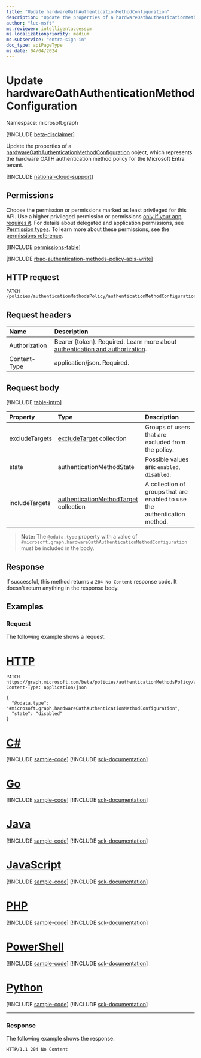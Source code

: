 ```yaml
---
title: "Update hardwareOathAuthenticationMethodConfiguration"
description: "Update the properties of a hardwareOathAuthenticationMethodConfiguration object."
author: "luc-msft"
ms.reviewer: intelligentaccesspm
ms.localizationpriority: medium
ms.subservice: "entra-sign-in"
doc_type: apiPageType
ms.date: 04/04/2024
---
```


# Update hardwareOathAuthenticationMethodConfiguration
Namespace: microsoft.graph

[!INCLUDE [beta-disclaimer](../../includes/beta-disclaimer.md)]

Update the properties of a [hardwareOathAuthenticationMethodConfiguration](../resources/hardwareoathauthenticationmethodconfiguration.md) object, which represents the hardware OATH authentication method policy for the Microsoft Entra tenant.

[!INCLUDE [national-cloud-support](../../includes/all-clouds.md)]

## Permissions
Choose the permission or permissions marked as least privileged for this API. Use a higher privileged permission or permissions [only if your app requires it](/graph/permissions-overview#best-practices-for-using-microsoft-graph-permissions). For details about delegated and application permissions, see [Permission types](/graph/permissions-overview#permission-types). To learn more about these permissions, see the [permissions reference](/graph/permissions-reference).

<!-- { "blockType": "permissions", "name": "hardwareoathauthenticationmethodconfiguration_update" } -->
[!INCLUDE [permissions-table](../includes/permissions/hardwareoathauthenticationmethodconfiguration-update-permissions.md)]

[!INCLUDE [rbac-authentication-methods-policy-apis-write](../includes/rbac-for-apis/rbac-authentication-methods-policy-apis-write.md)]

## HTTP request

<!-- {
  "blockType": "ignored"
}
-->
``` http
PATCH /policies/authenticationMethodsPolicy/authenticationMethodConfigurations/hardwareOath
```

## Request headers
|Name|Description|
|:---|:---|
|Authorization|Bearer {token}. Required. Learn more about [authentication and authorization](/graph/auth/auth-concepts).|
|Content-Type|application/json. Required.|

## Request body
[!INCLUDE [table-intro](../../includes/update-property-table-intro.md)]

|Property|Type|Description|
|:---|:---|:---|
|excludeTargets|[excludeTarget](../resources/excludetarget.md) collection|Groups of users that are excluded from the policy.|
|state|authenticationMethodState|Possible values are: `enabled`, `disabled`.|
|includeTargets|[authenticationMethodTarget](../resources/authenticationmethodtarget.md) collection|A collection of groups that are enabled to use the authentication method.|


>**Note:** The `@odata.type` property with a value of `#microsoft.graph.hardwareOathAuthenticationMethodConfiguration` must be included in the body.

## Response

If successful, this method returns a `204 No Content` response code. It doesn't return anything in the response body.

## Examples

### Request
The following example shows a request.
# [HTTP](#tab/http)
<!-- {
  "blockType": "request",
  "name": "update_hardwareoathauthenticationmethodconfiguration"
}
-->
``` http
PATCH https://graph.microsoft.com/beta/policies/authenticationMethodsPolicy/authenticationMethodConfigurations/hardwareOath
Content-Type: application/json

{
  "@odata.type": "#microsoft.graph.hardwareOathAuthenticationMethodConfiguration",
  "state": "disabled"
}
```

# [C#](#tab/csharp)
[!INCLUDE [sample-code](../includes/snippets/csharp/update-hardwareoathauthenticationmethodconfiguration-csharp-snippets.md)]
[!INCLUDE [sdk-documentation](../includes/snippets/snippets-sdk-documentation-link.md)]

# [Go](#tab/go)
[!INCLUDE [sample-code](../includes/snippets/go/update-hardwareoathauthenticationmethodconfiguration-go-snippets.md)]
[!INCLUDE [sdk-documentation](../includes/snippets/snippets-sdk-documentation-link.md)]

# [Java](#tab/java)
[!INCLUDE [sample-code](../includes/snippets/java/update-hardwareoathauthenticationmethodconfiguration-java-snippets.md)]
[!INCLUDE [sdk-documentation](../includes/snippets/snippets-sdk-documentation-link.md)]

# [JavaScript](#tab/javascript)
[!INCLUDE [sample-code](../includes/snippets/javascript/update-hardwareoathauthenticationmethodconfiguration-javascript-snippets.md)]
[!INCLUDE [sdk-documentation](../includes/snippets/snippets-sdk-documentation-link.md)]

# [PHP](#tab/php)
[!INCLUDE [sample-code](../includes/snippets/php/update-hardwareoathauthenticationmethodconfiguration-php-snippets.md)]
[!INCLUDE [sdk-documentation](../includes/snippets/snippets-sdk-documentation-link.md)]

# [PowerShell](#tab/powershell)
[!INCLUDE [sample-code](../includes/snippets/powershell/update-hardwareoathauthenticationmethodconfiguration-powershell-snippets.md)]
[!INCLUDE [sdk-documentation](../includes/snippets/snippets-sdk-documentation-link.md)]

# [Python](#tab/python)
[!INCLUDE [sample-code](../includes/snippets/python/update-hardwareoathauthenticationmethodconfiguration-python-snippets.md)]
[!INCLUDE [sdk-documentation](../includes/snippets/snippets-sdk-documentation-link.md)]

---

### Response
The following example shows the response.
<!-- {
  "blockType": "response",
  "truncated": true
}
-->
``` http
HTTP/1.1 204 No Content
```
